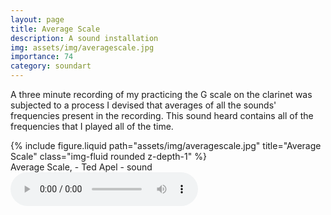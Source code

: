 ```yaml
---
layout: page
title: Average Scale
description: A sound installation
img: assets/img/averagescale.jpg
importance: 74
category: soundart
---
```


A three minute recording of my practicing the G scale on the clarinet was subjected to a process I devised that averages of all the sounds' frequencies present in the recording. This sound heard contains all of the frequencies that I played all of the time.

<div class="row">
    <div class="col-sm mt-3 mt-md-0">
        {% include figure.liquid path="assets/img/averagescale.jpg" title="Average Scale" class="img-fluid rounded z-depth-1" %}
    </div>
</div>
<div class="caption">
    Average Scale, - Ted Apel - sound

</div>

<audio autobuffer controls preload="auto">
	<source src="/assets/sound/averagescale.ogg" type="audio/ogg"/ >
	<source src="/assets/sound/averagescale.mp3" type="audio/mpeg"/ >
	html5 browsers only.
